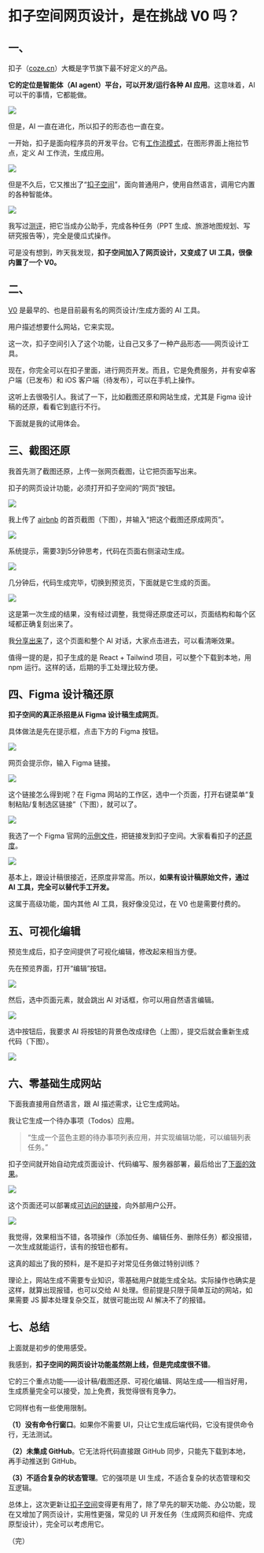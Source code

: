 # 扣子空间网页设计，是在挑战 V0 吗？

## 一、

扣子（[coze.cn](https://www.coze.cn/)）大概是字节旗下最不好定义的产品。

**它的定位是智能体（AI agent）平台，可以开发/运行各种 AI 应用**。这意味着，AI 可以干的事情，它都能做。

![](https://cdn.beekka.com/blogimg/asset/202507/bg2025072301.webp)

但是，AI 一直在进化，所以扣子的形态也一直在变。

一开始，扣子是面向程序员的开发平台。它有[工作流模式](https://www.ruanyifeng.com/blog/2024/12/no-code-ai-tutorial.html)，在图形界面上拖拉节点，定义 AI 工作流，生成应用。

![](https://cdn.beekka.com/blogimg/asset/202410/bg2024102708.webp)

但是不久后，它又推出了“[扣子空间](https://space.coze.cn/)”，面向普通用户，使用自然语言，调用它内置的各种智能体。

![](https://cdn.beekka.com/blogimg/asset/202504/bg2025042005.webp)

我写过[测评](https://www.ruanyifeng.com/blog/2025/04/coze-space.html)，把它当成办公助手，完成各种任务（PPT 生成、旅游地图规划、写研究报告等），完全是傻瓜式操作。

可是没有想到，昨天我发现，**扣子空间加入了网页设计，又变成了 UI 工具，很像内置了一个 V0。**

## 二、

[V0](https://v0.dev/) 是最早的、也是目前最有名的网页设计/生成方面的 AI 工具。

用户描述想要什么网站，它来实现。

这一次，扣子空间引入了这个功能，让自己又多了一种产品形态——网页设计工具。

现在，你完全可以在扣子里面，进行网页开发。而且，它是免费服务，并有安卓客户端（已发布）和 iOS 客户端（待发布），可以在手机上操作。

这听上去很吸引人。我试了一下，比如截图还原和网站生成，尤其是 Figma 设计稿的还原，看看它到底行不行。

下面就是我的试用体会。

## 三、截图还原

我首先测了截图还原，上传一张网页截图，让它把页面写出来。

扣子的网页设计功能，必须打开扣子空间的“网页”按钮。

![](https://cdn.beekka.com/blogimg/asset/202507/bg2025072317.webp)

我上传了 [airbnb](https://zh.airbnb.com/) 的首页截图（下图），并输入“把这个截图还原成网页”。

![](https://cdn.beekka.com/blogimg/asset/202507/bg2025072304.webp)

系统提示，需要3到5分钟思考，代码在页面右侧滚动生成。

![](https://cdn.beekka.com/blogimg/asset/202507/bg2025072303.webp)

几分钟后，代码生成完毕，切换到预览页，下面就是它生成的页面。

![](https://cdn.beekka.com/blogimg/asset/202507/bg2025072305.webp)

这是第一次生成的结果，没有经过调整，我觉得还原度还可以，页面结构和每个区域都正确复刻出来了。

我[分享出来](https://space.coze.cn/share-coding-expert/7530149783378723107)了，这个页面和整个 AI 对话，大家点击进去，可以看清晰效果。

值得一提的是，扣子生成的是 React + Tailwind 项目，可以整个下载到本地，用 npm 运行。这样的话，后期的手工处理比较方便。

## 四、Figma 设计稿还原

**扣子空间的真正杀招是从 Figma 设计稿生成网页**。

具体做法是先在提示框，点击下方的 Figma 按钮。

![](https://cdn.beekka.com/blogimg/asset/202507/bg2025072307.webp)

网页会提示你，输入 Figma 链接。

![](https://cdn.beekka.com/blogimg/asset/202507/bg2025072308.webp)

这个链接怎么得到呢？在 Figma 网站的工作区，选中一个页面，打开右键菜单“复制粘贴/复制选区链接”（下图），就可以了。

![](https://cdn.beekka.com/blogimg/asset/202507/bg2025072309.webp)

我选了一个 Figma 官网的[示例文件](https://www.figma.com/community/file/1071509847187590454)，把链接发到扣子空间。大家看看扣子的[还原度](https://space.coze.cn/share-coding-expert/7530175236215456015)。

![](https://cdn.beekka.com/blogimg/asset/202507/bg2025072310.webp)

基本上，跟设计稿很接近，还原度非常高。所以，**如果有设计稿原始文件，通过 AI 工具，完全可以替代手工开发。**

这属于高级功能，国内其他 AI 工具，我好像没见过，在 V0 也是需要付费的。

## 五、可视化编辑

预览生成后，扣子空间提供了可视化编辑，修改起来相当方便。

先在预览界面，打开“编辑”按钮。

![](https://cdn.beekka.com/blogimg/asset/202507/bg2025072311.webp)

然后，选中页面元素，就会跳出 AI 对话框，你可以用自然语言编辑。

![](https://cdn.beekka.com/blogimg/asset/202507/bg2025072312.webp)

选中按钮后，我要求 AI 将按钮的背景色改成绿色（上图），提交后就会重新生成代码（下图）。

![](https://cdn.beekka.com/blogimg/asset/202507/bg2025072318.webp)

## 六、零基础生成网站

下面我直接用自然语言，跟 AI 描述需求，让它生成网站。

我让它生成一个待办事项（Todos）应用。

> “生成一个蓝色主题的待办事项列表应用，并实现编辑功能，可以编辑列表任务。”

扣子空间就开始自动完成页面设计、代码编写、服务器部署，最后给出了[下面的效果](https://space.coze.cn/share-coding-expert/7530201401684214062)。

![](https://cdn.beekka.com/blogimg/asset/202507/bg2025072315.webp)

这个页面还可以部署成[可访问的链接](https://space.coze.cn/coding-expert-runtime/136000704258)，向外部用户公开。

![](https://cdn.beekka.com/blogimg/asset/202507/bg2025072313.webp)

我觉得，效果相当不错，各项操作（添加任务、编辑任务、删除任务）都没报错，一次生成就能运行，该有的按钮也都有。

这真的超出了我的预料，是不是扣子对常见任务做过特别训练？

理论上，网站生成不需要专业知识，零基础用户就能生成全站。实际操作也确实是这样，就算出现报错，也可以交给 AI 处理。但前提是只限于简单互动的网站，如果需要 JS 脚本处理复杂交互，就很可能出现 AI 解决不了的报错。

## 七、总结

上面就是初步的使用感受。

我感到，**扣子空间的网页设计功能虽然刚上线，但是完成度很不错**。

它的三个重点功能——设计稿/截图还原、可视化编辑、网站生成——相当好用，生成质量完全可以接受，加上免费，我觉得很有竞争力。

它同样也有一些使用限制。

**（1）没有命令行窗口**。如果你不需要 UI，只让它生成后端代码，它没有提供命令行，无法测试。

**（2）未集成 GitHub**。它无法将代码直接跟 GitHub 同步，只能先下载到本地，再手动推送到 GitHub。

**（3）不适合复杂的状态管理**。它的强项是 UI 生成，不适合复杂的状态管理和交互逻辑。

总体上，这次更新让[扣子空间](https://space.coze.cn/)变得更有用了，除了早先的聊天功能、办公功能，现在又增加了网页设计，实用性更强，常见的 UI 开发任务（生成网页和组件、完成原型设计），完全可以考虑用它。

（完）
